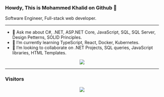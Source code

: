 ### Howdy, This is Mohammed Khalid on Github 👋

Software Engineer, Full-stack web developer. 
<hr />

- 💬 Ask me about C#, .NET, ASP.NET Core, JavaScript, SQL, SQL Server, Design Petterns, SOLID Principles.
- 🌱 I’m currently learning TypeScript, React, Docker, Kubernetes.
- 👯 I’m looking to collaborate on .NET Projects, SQL queries, JavaScript libraries, HTML Templates.

<p align="center">
<a href="https://github.com/MohammedKhalid38/github-readme-stats">
  <img align="center" src="https://github-readme-stats.vercel.app/api?username=MohammedKhalid38&show_icons=true&theme=highcontrast" />
</a>
</p>

<hr />

### Visitors
<p dir="auto" align="center">
 <a href="#" target="_blank">
  <img src="https://komarev.com/ghpvc/?username=MohammedKhalid38&style=for-the-badge" style="max-width: 100%;">
 </a>
</p>


<!--
**MohammedKhalid38/MohammedKhalid38** is a ✨ _special_ ✨ repository because its `README.md` (this file) appears on your GitHub profile.

Here are some ideas to get you started:

- 🔭 I’m currently working on ...
- 🌱 I’m currently learning ...
- 👯 I’m looking to collaborate on ...
- 🤔 I’m looking for help with ...
- 💬 Ask me about ...
- 📫 How to reach me: ...
- 😄 Pronouns: ...
- ⚡ Fun fact: ...
-->
